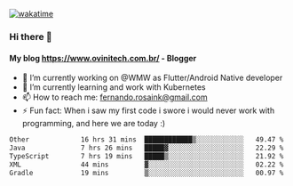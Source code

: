 [![wakatime](https://wakatime.com/badge/user/d5892087-17e6-46ab-8384-91a71a9b88d8.svg)](https://wakatime.com/@d5892087-17e6-46ab-8384-91a71a9b88d8)
### Hi there 👋

#### My blog https://www.ovinitech.com.br/ - Blogger

- 🔭 I’m currently working on @WMW as Flutter/Android Native developer
- 🌱 I’m currently learning and work with Kubernetes
- 📫 How to reach me: fernando.rosaink@gmail.com 
- ⚡ Fun fact: When i saw my first code i swore i would never work with programming, and here we are today :)

<!--START_SECTION:waka-->

```txt
Other             16 hrs 31 mins  ████████████▒░░░░░░░░░░░░   49.47 %
Java              7 hrs 26 mins   █████▓░░░░░░░░░░░░░░░░░░░   22.29 %
TypeScript        7 hrs 19 mins   █████▒░░░░░░░░░░░░░░░░░░░   21.92 %
XML               44 mins         ▓░░░░░░░░░░░░░░░░░░░░░░░░   02.22 %
Gradle            19 mins         ▒░░░░░░░░░░░░░░░░░░░░░░░░   00.97 %
```

<!--END_SECTION:waka-->
